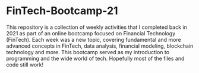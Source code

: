 # FinTech-Bootcamp-21  

This repository is a collection of weekly activities that I completed back in 2021 as part of an online bootcamp focused on Financial Technology (FinTech). Each week was a new topic, covering fundamental and more advanced concepts in FinTech, data analysis, financial modeling, blockchain technology and more. This bootcamp served as my introduction to programming and the wide world of tech. Hopefully most of the files and code still work!
